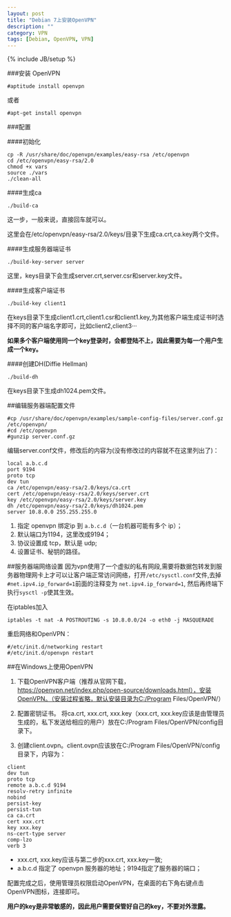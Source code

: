 ```yaml
---
layout: post
title: "Debian 7上安装OpenVPN"
description: ""
category: VPN
tags: [Debian, OpenVPN, VPN]
---
```

{% include JB/setup %}


###安装 OpenVPN
~~~
#aptitude install openvpn
~~~
或者

~~~
#apt-get install openvpn
~~~

###配置


####初始化

~~~
cp -R /usr/share/doc/openvpn/examples/easy-rsa /etc/openvpn
cd /etc/openvpn/easy-rsa/2.0
chmod +x vars
source ./vars
./clean-all
~~~

####生成ca

~~~
./build-ca
~~~

这一步，一般来说，直接回车就可以。


这里会在/etc/openvpn/easy-rsa/2.0/keys/目录下生成ca.crt,ca.key两个文件。

####生成服务器端证书
  
~~~
./build-key-server server
~~~
 
这里，keys目录下会生成server.crt,server.csr和server.key文件。
 
####生成客户端证书

~~~
./build-key client1
~~~

在keys目录下生成client1.crt,client1.csr和client1.key,为其他客户端生成证书时选择不同的客户端名字即可，比如client2,client3···

**如果多个客户端使用同一个key登录时，会都登陆不上，因此需要为每一个用户生成一个key。**

####创建DH(Diffie Hellman)

~~~
./build-dh
~~~

在keys目录下生成dh1024.pem文件。

##编辑服务器端配置文件
~~~
#cp /usr/share/doc/openvpn/examples/sample-config-files/server.conf.gz /etc/openvpn/
#cd /etc/openvpn
#gunzip server.conf.gz
~~~

编辑server.conf文件，修改后的内容为(没有修改过的内容就不在这里列出了)：

~~~
local a.b.c.d
port 9194
proto tcp
dev tun
ca /etc/openvpn/easy-rsa/2.0/keys/ca.crt
cert /etc/openvpn/easy-rsa/2.0/keys/server.crt
key /etc/openvpn/easy-rsa/2.0/keys/server.key
dh /etc/openvpn/easy-rsa/2.0/keys/dh1024.pem
server 10.8.0.0 255.255.255.0

~~~

1. 指定 openvpn 绑定ip 到 `a.b.c.d`（一台机器可能有多个 ip）；
2. 默认端口为1194，这里改成9194；
3. 协议设置成 tcp，默认是 udp;
4. 设置证书、秘钥的路径。

##服务器端网络设置
因为vpn使用了一个虚拟的私有网段,需要将数据包转发到服务器物理网卡上才可以让客户端正常访问网络，打开`/etc/sysctl.conf`文件,去掉`#net.ipv4.ip_forward=1`前面的注释变为
`net.ipv4.ip_forward=1`, 然后再终端下执行`sysctl -p`使其生效。

在iptables加入


`iptables -t nat -A POSTROUTING -s 10.8.0.0/24 -o eth0 -j MASQUERADE`

重启网络和OpenVPN：

~~~
#/etc/init.d/networking restart 
#/etc/init.d/openvpn restart 
~~~



##在Windows上使用OpenVPN
1. 下载OpenVPN客户端（推荐从官网下载，https://openvpn.net/index.php/open-source/downloads.html），安装OpenVPN。（安装过程省略，默认安装目录为C:/Program Files/OpenVPN/）
2. 配置密钥证书。
    将ca.crt, xxx.crt, xxx.key（xxx.crt, xxx.key应该是由管理员生成的，私下发送给相应的用户）放在C:/Program Files/OpenVPN/config目录下。

3. 创建client.ovpn。client.ovpn应该放在C:/Program Files/OpenVPN/config目录下，内容为：

~~~
client
dev tun
proto tcp
remote a.b.c.d 9194
resolv-retry infinite
nobind
persist-key
persist-tun
ca ca.crt
cert xxx.crt
key xxx.key
ns-cert-type server
comp-lzo
verb 3
~~~

* xxx.crt, xxx.key应该与第二步的xxx.crt, xxx.key一致;
* a.b.c.d 指定了 openvpn 服务器的地址；9194指定了服务器的端口；

配置完成之后，使用管理员权限启动OpenVPN，在桌面的右下角右键点击OpenVPN图标，连接即可。

**用户的key是非常敏感的，因此用户需要保管好自己的key，不要对外泄露。**
